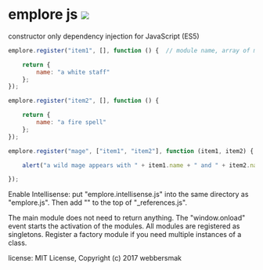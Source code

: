 # emplore js ![](https://summonstrike.com/images/15.png "")

constructor only dependency injection for JavaScript (ES5)

```javascript
emplore.register("item1", [], function () {  // module name, array of modules we need, the module itself

    return {
        name: "a white staff"
    };
});

emplore.register("item2", [], function () {

    return {
        name: "a fire spell"
    };
});

emplore.register("mage", ["item1", "item2"], function (item1, item2) {

    alert("a wild mage appears with " + item1.name + " and " + item2.name);

});
```

Enable Intellisense: put "emplore.intellisense.js" into the same directory as "emplore.js". Then add "<reference path="emplore.js" />" to the top of "_references.js".


The main module does not need to return anything. The "window.onload" event starts the activation of the modules.
All modules are registered as singletons. Register a factory module if you need multiple instances of a class.

license: MIT License, Copyright (c) 2017 webbersmak
